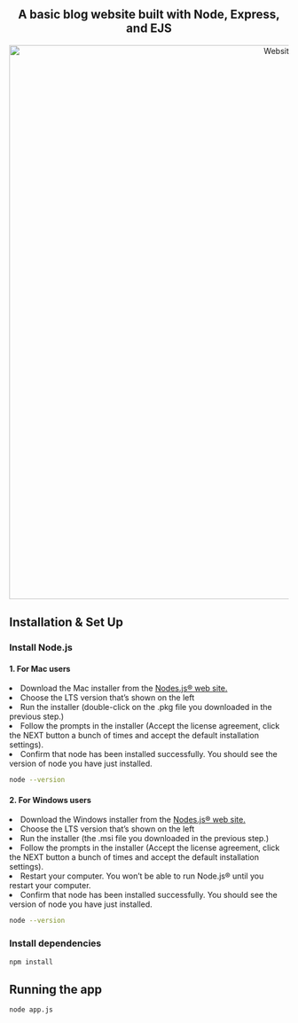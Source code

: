 <div style="text-align: center">
   <h2>A basic blog website built with Node, Express, and EJS</h2>
   <img alt="Website Image" src="https://drive.google.com/uc?export=view&id=1LZjjzkktAoDifMs04UHy4gkfFeT489LN" width="1000">
</div>

## Installation & Set Up

<h3>Install Node.js</h3>


<h4>1. For Mac users</h4>

<li>Download the Mac installer from the <a href="https://nodejs.org/en/">Nodes.js® web site.</a></li>
<li>Choose the LTS version that’s shown on the left</li>
<li>Run the installer (double-click on the .pkg file you downloaded in the previous step.)</li>
<li>Follow the prompts in the installer (Accept the license agreement, click the NEXT button a bunch of times and accept the default installation settings).</li>
<li>Confirm that node has been installed successfully. You should see the version of node you have just installed.</li>

   ```sh
   node --version
   ```


<h4>2. For Windows users</h4>

<li>Download the Windows installer from the  <a href="https://nodejs.org/en/">Nodes.js® web site. </a></li>
<li>Choose the LTS version that’s shown on the left</li>
<li>Run the installer (the .msi file you downloaded in the previous step.)</li>
<li>Follow the prompts in the installer (Accept the license agreement, click the NEXT button a bunch of times and accept the default installation settings).</li>
<li>Restart your computer. You won’t be able to run Node.js® until you restart your computer.</li>
<li>Confirm that node has been installed successfully. You should see the version of node you have just installed.</li>


   ```sh
   node --version
   ```
<h3>Install dependencies</h3>

   ```sh
   npm install
   ```

## Running the app

   ```sh
   node app.js
   ```
